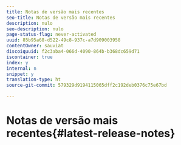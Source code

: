 ```yaml
---
title: Notas de versão mais recentes
seo-title: Notas de versão mais recentes
description: nulo
seo-description: nulo
page-status-flag: never-activated
uuid: 85b95a68-d522-49c8-937c-a7d909003958
contentOwner: sauviat
discoiquuid: f2c3aba4-066d-4090-864b-b368dc659d71
iscontainer: true
index: y
internal: n
snippet: y
translation-type: ht
source-git-commit: 579329d9194115065dff2c192deb0376c75e67bd

---
```



# Notas de versão mais recentes{#latest-release-notes}

